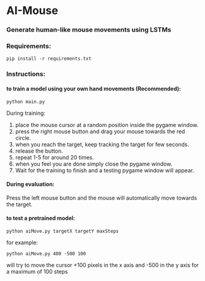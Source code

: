 # AI-Mouse
### Generate human-like mouse movements using LSTMs 


### Requirements:

`pip install -r requirements.txt`

### Instructions:

#### to train a model using your own hand movements (Recommended):

`python main.py`

During training:

1. place the mouse cursor at a random position inside the pygame window.
2. press the right mouse button and drag your mouse towards the red circle. 
3. when you reach the target, keep tracking the target for few seconds.
4. release the button.
5. repeat 1-5 for around 20 times.
6. when you feel you are done simply close the pygame window.
7. Wait for the training to finish and a testing pygame window will appear.

#### During evaluation: 

Press the left mouse button and the mouse will automatically move towards the target.

#### to test a pretrained model:

`python aiMove.py targetX targetY maxSteps`

for example:

`python aiMove.py 400 -500 100`

will try to move the cursor +100 pixels in the x axis and -500 in the y axis for a maximum of 100 steps
